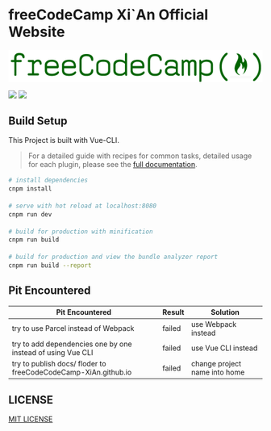 # freeCodeCamp Xi`An Official Website

![](./assets/fcc-logo.png)

![](https://camo.githubusercontent.com/f96261621753dacf526590825b84f87ccb1db0e6/68747470733a2f2f696d672e736869656c64732e696f2f62616467652f5052732d77656c636f6d652d627269676874677265656e2e7376673f7374796c653d666c6174) ![](https://camo.githubusercontent.com/8acbec6018c63987f36c8243243506c24c4f803c/68747470733a2f2f696d672e736869656c64732e696f2f62616467652f66697273742d2d74696d6572732d2d6f6e6c792d667269656e646c792d626c75652e737667)

## Build Setup

This Project is built with Vue-CLI.

> For a detailed guide with recipes for common tasks, detailed usage for each plugin, please see the [full documentation](https://github.com/vuejs/vue-cli/blob/dev/docs/README.md).

``` bash
# install dependencies
cnpm install

# serve with hot reload at localhost:8080
cnpm run dev

# build for production with minification
cnpm run build

# build for production and view the bundle analyzer report
cnpm run build --report
```

## Pit Encountered

|Pit Encountered|Result|Solution|
|----|----|----|
|try to use Parcel instead of Webpack|failed|use Webpack instead|
|try to add dependencies one by one instead of using Vue CLI|failed|use Vue CLI instead|
|try to publish docs/ floder to freeCodeCodeCamp-XiAn.github.io|failed|change project name into home|

## LICENSE

[MIT LICENSE](./LICENSE)
